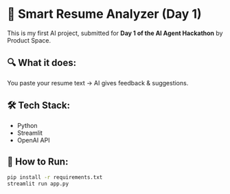 # 🧠 Smart Resume Analyzer (Day 1)

This is my first AI project, submitted for **Day 1 of the AI Agent Hackathon** by Product Space.

## 🔍 What it does:
You paste your resume text → AI gives feedback & suggestions.

## 🛠 Tech Stack:
- Python
- Streamlit
- OpenAI API

## 🚀 How to Run:
```bash
pip install -r requirements.txt
streamlit run app.py

